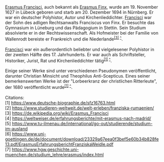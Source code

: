 <a href='Erasmus Francisci.html'>Erasmus Francisci</a>, auch bekannt als <a href='Erasmus Francisci.html'>Erasmus Finx</a>, wurde am 19. November 1627 in Lübeck geboren und starb am 20. Dezember 1694 in Nürnberg. Er war ein deutscher Polyhistor, Autor und Kirchenlieddichter. <a href='Erasmus Francisci.html'>Francisci</a> war der Sohn des adligen Rechtsanwalts Franciscus von Finx. Er besuchte das Gymnasium in Lüneburg und das Pädagogium in Stettin. Sein Studium absolvierte er in der Rechtswissenschaft. Als Hofmeister bei der Familie von Wallenrodt bereiste er Frankreich und die Niederlande<sup><a href="#cit3">[3]</a> <a target=_blank href="https://de.wikipedia.org/wiki/Erasmus_<a href='Erasmus Francisci.html'>Francisci</a>">^</a></sup>. <br>
<br>
<a href='Erasmus Francisci.html'>Francisci</a> war ein außerordentlich beliebter und vielgelesener Polyhistor in der zweiten Hälfte des 17. Jahrhunderts. Er war auch als Schriftsteller, Historiker, Jurist, Rat und Kirchenlieddichter tätig<sup><a href="#cit1">[1]</a> <a target=_blank href="https://www.deutsche-biographie.de/sfz16763.html">^</a></sup>. <br>
<br>
Einige seiner Werke sind unter verschiedenen Pseudonymen veröffentlicht, darunter Christian Minsicht und Theophilus Anti-Scepticus. Eines seiner bemerkenswerten Werke ist der "Lorbeerkranz der christlichen Ritterleute", der 1680 veröffentlicht wurde<sup><a href="#cit1">[1]</a> <a target=_blank href="https://www.deutsche-biographie.de/sfz16763.html">^</a></sup>.<br>
<br>
Citations:<br><a name="cit1">[1]</a> <a target=_blank href="https://www.deutsche-biographie.de/sfz16763.html">https://www.deutsche-biographie.de/sfz16763.html</a><br>
<a name="cit2">[2]</a> <a target=_blank href="https://www.studieren-weltweit.de/welt-erleben/franziska-rumaenien/">https://www.studieren-weltweit.de/welt-erleben/franziska-rumaenien/</a><br>
<a name="cit3">[3]</a> <a target=_blank href="https://de.wikipedia.org/wiki/Erasmus_Francisci">https://de.wikipedia.org/wiki/Erasmus_Francisci</a><br>
<a name="cit4">[4]</a> <a target=_blank href="https://weltweiser.de/erfahrungsberichte/mit-erasmus-nach-madrid/">https://weltweiser.de/erfahrungsberichte/mit-erasmus-nach-madrid/</a><br>
<a name="cit5">[5]</a> <a target=_blank href="https://www.tu-ilmenau.de/international/go-out/studierende/studium-im-ausland">https://www.tu-ilmenau.de/international/go-out/studierende/studium-im-ausland</a><br>
<a name="cit6">[6]</a> <a target=_blank href="https://www.uni-goettingen.de/de/document/download/23329a67eea0f3bef5e60b34b828fe13.pdf/ErasmusErfahrungsberichtFranziskaWeidle.pdf">https://www.uni-goettingen.de/de/document/download/23329a67eea0f3bef5e60b34b828fe13.pdf/ErasmusErfahrungsberichtFranziskaWeidle.pdf</a><br>
<a name="cit7">[7]</a> <a target=_blank href="https://www.hgw.geschichte.uni-muenchen.de/studium_lehre/erasmus/index.html">https://www.hgw.geschichte.uni-muenchen.de/studium_lehre/erasmus/index.html</a>
